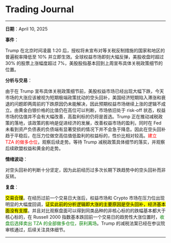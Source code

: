 # Trading Journal

---

**日期**：April 10, 2025

**事件**：

Trump 在北京时间凌晨 1:20 后，授权将未宣布对等关税反制措施的国家和地区的普遍税率降低至 10% 并立即生效。全球权益市场即刻大幅反弹，美股收盘时超过 30% 的股票上涨幅度超过 7%，美股股指基本回到上周宣布具体关税政策细节的位置。

**分析与交易**：

由于在 Trump 宣布具体关税政策细节前，美股权益市场已经出现大幅下跌，今天市场的大涨应该被视为短期极端政策扰动的空头回补，美国经济短期陷入滞涨和衰退的问题即两周前的下跌原因仍未能解决，因此预期权益市场继续上涨的逻辑不成立。由黄金白银价格的比值仍在高位可以判断，市场依旧处于 risk-off 状态，权益市场的估值并不会有大幅改善，高盈利标的仍将是首选。Trump 正在推动减税政策的落地，该政策的影响是促进经济的发展，改善权益市场的盈利，同时在 Fed 未看到资产负债表的负债端有显著受损的情况下并不会急于降息。因此在空头回补趋于平稳后，在压力位做空高估值低盈利的权益标的，性价比相对较高。<span style="color: red;">建立 TZA 的做多仓位</span>，观察后续走势。等待 Trump 减税政策具体细节的落实，并观察后续欧盟权益和黄金的走势。

**情绪波动**：

对空头回补的判断十分坚定，因为此前经历过多次长期下跌趋势中的空头回补而非反转。

**复盘**：

<mark>交易合理</mark>。在经历过前一个交易日大涨后，权益市场和 Crypto 市场在压力位出现明显的大幅度回调，<mark>证实此前的分析逻辑即大涨的主要原因是空头回补，经济基本面没有支撑</mark>。并且对比观察盘面可以得到同类品种的非核心标的的跌幅基本都大于核心标的，在 Russell 2000 指数基本跌回前一个交易日的趋势性大涨位置时，<span style="color: green;">收盘后选择卖出 TZA 的全部做多仓位，获利离场</span>。Trump 的减税法案已经在参议院审核通过，后续关注具体细节。

---
